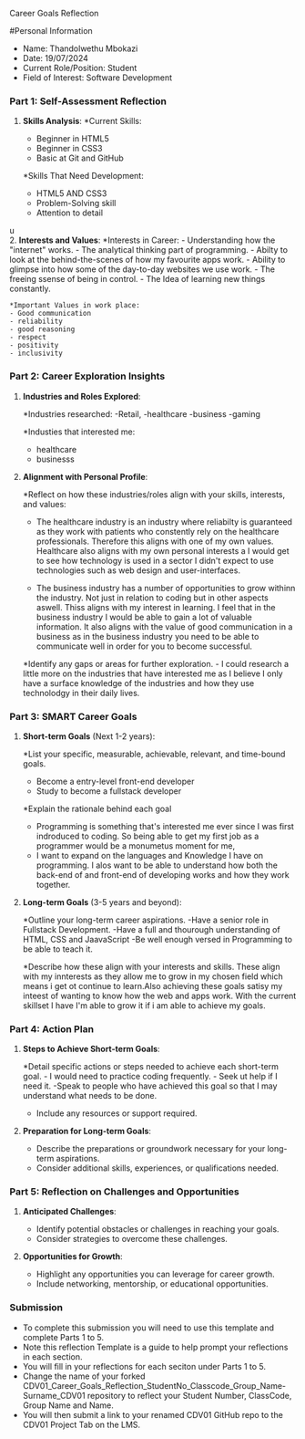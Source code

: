 
 Career Goals Reflection

 #Personal Information

- Name: Thandolwethu Mbokazi
- Date: 19/07/2024
- Current Role/Position: Student
- Field of Interest: Software Development

### Part 1: Self-Assessment Reflection

1. **Skills Analysis**:
    *Current Skills:
      - Beginner in HTML5
      - Beginner in CSS3
      - Basic at Git and GitHub
    
    *Skills That Need Development:
     - HTML5 AND CSS3
     - Problem-Solving skill
     - Attention to detail
    
u    
2. **Interests and Values**:
    *Interests in Career:
    - Understanding how the "internet" works.
    - The analytical thinking part of programming.
    - Abilty to look at the behind-the-scenes of how my favourite apps work.
    - Ability to glimpse into how some of the day-to-day websites we use work.
    - The freeing ssense of being in control.
    - The Idea of learning new things constantly.

    *Important Values in work place:
    - Good communication
    - reliability
    - good reasoning
    - respect
    - positivity 
    - inclusivity



### Part 2: Career Exploration Insights

1. **Industries and Roles Explored**:
    
    *Industries researched:
       -Retail,
       -healthcare
       -business
       -gaming
    
    *Industies that interested me:
      - healthcare 
      - businesss 


2. **Alignment with Personal Profile**:
    
    *Reflect on how these industries/roles align with your skills, interests, and values:
      
      - The healthcare industry is an industry where reliabilty is guaranteed as they work with patients who constently rely on the healthcare professionals. Therefore this aligns with one of my own values. Healthcare also aligns with my  own personal interests a I would get to see how technology is used in a sector I didn't expect to use technologies such as web design and user-interfaces. 
   
      - The business industry has a number of opportunities to grow withinn the industry. Not just in relation to coding but in other aspects aswell. Thiss aligns with my interest in learning. I feel that in the business industry I would be able to gain a lot of valuable information. It also aligns with the value of good communication in a business as in the business industry you need to be able to communicate well in order for you to become successful.

    *Identify any gaps or areas for further exploration.
       - I could research a little more on the industries that have interested me as I believe I only have a surface knowledge of the industries and how they use technolodgy in their daily lives.

### Part 3: SMART Career Goals

1. **Short-term Goals** (Next 1-2 years):
    
    *List your specific, measurable, achievable, relevant, and time-bound goals.
     
      - Become a entry-level front-end developer
      - Study to become a fullstack developer
    
    *Explain the rationale behind each goal
     
     - Programming is something that's interested me ever since I was first indroduced to coding. So being able to get my first job as a programmer would be a monumetus moment for me, 
     - I want to expand on the languages and Knowledge I have on programming. I alos want to be able to understand how both the back-end of and front-end of developing works and how they work together. 

2. **Long-term Goals** (3-5 years and beyond):
    
    *Outline your long-term career aspirations.
     -Have a senior role in Fullstack Development. 
     -Have a full and thourough understanding of HTML, CSS and JaavaScript
     -Be well enough versed in Programming to be able to teach it.

    *Describe how these align with your interests and skills.
    These align with my innterests as they allow me to grow in my chosen field which means i get ot continue to learn.Also achieving these goals satisy my inteest of wanting to know how the web and apps work. With the current skillset I have I'm able to grow it if i am able to achieve my goals.

### Part 4: Action Plan

1. **Steps to Achieve Short-term Goals**:
    
    *Detail specific actions or steps needed to achieve each short-term goal.
       - I would need to practice coding frequently.
       - Seek ut help if I need it.
       -Speak to people who have achieved this goal so that I may understand what needs to be done.
    - Include any resources or support required.
2. **Preparation for Long-term Goals**:
    
    - Describe the preparations or groundwork necessary for your long-term aspirations.
    - Consider additional skills, experiences, or qualifications needed.

### Part 5: Reflection on Challenges and Opportunities

1. **Anticipated Challenges**:
    
    - Identify potential obstacles or challenges in reaching your goals.
    - Consider strategies to overcome these challenges.
2. **Opportunities for Growth**:
    
    - Highlight any opportunities you can leverage for career growth.
    - Include networking, mentorship, or educational opportunities.

### Submission

- To complete this submission you will need to use this template and complete Parts 1 to 5.
- Note this reflection Template is a guide to help prompt your reflections in each section.
- You will fill in your reflections for each seciton under Parts 1 to 5.
- Change the name of your forked CDV01_Career_Goals_Reflection_StudentNo_Classcode_Group_Name-Surname_CDV01 repository to reflect your Student Number, ClassCode, Group Name and Name.
- You will then submit a link to your renamed CDV01 GitHub repo to the CDV01 Project Tab on the LMS.


